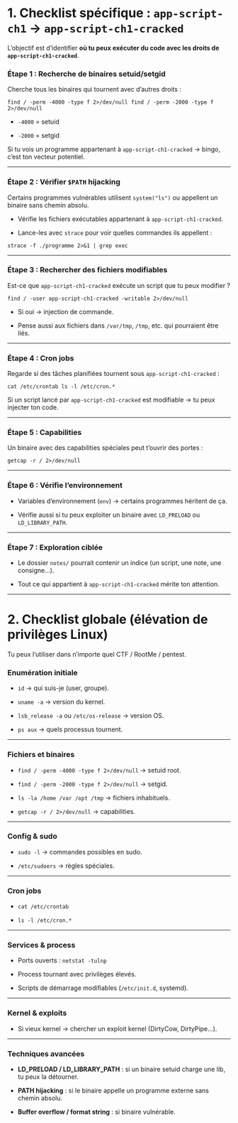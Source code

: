 # 1. Checklist spécifique : `app-script-ch1` → `app-script-ch1-cracked`

L’objectif est d’identifier **où tu peux exécuter du code avec les droits de `app-script-ch1-cracked`**.

### Étape 1 : Recherche de binaires setuid/setgid

Cherche tous les binaires qui tournent avec d’autres droits :

`find / -perm -4000 -type f 2>/dev/null find / -perm -2000 -type f 2>/dev/null`

- `-4000` = setuid
    
- `-2000` = setgid
    

Si tu vois un programme appartenant à `app-script-ch1-cracked` → bingo, c’est ton vecteur potentiel.

---

### Étape 2 : Vérifier `$PATH` hijacking

Certains programmes vulnérables utilisent `system("ls")` ou appellent un binaire sans chemin absolu.

- Vérifie les fichiers exécutables appartenant à `app-script-ch1-cracked`.
    
- Lance-les avec `strace` pour voir quelles commandes ils appellent :
    

`strace -f ./programme 2>&1 | grep exec`

---

### Étape 3 : Rechercher des fichiers modifiables

Est-ce que `app-script-ch1-cracked` exécute un script que tu peux modifier ?

`find / -user app-script-ch1-cracked -writable 2>/dev/null`

- Si oui → injection de commande.
    
- Pense aussi aux fichiers dans `/var/tmp`, `/tmp`, etc. qui pourraient être liés.
    

---

### Étape 4 : Cron jobs

Regarde si des tâches planifiées tournent sous `app-script-ch1-cracked` :

`cat /etc/crontab ls -l /etc/cron.*`

Si un script lancé par `app-script-ch1-cracked` est modifiable → tu peux injecter ton code.

---

### Étape 5 : Capabilities

Un binaire avec des capabilities spéciales peut t’ouvrir des portes :

`getcap -r / 2>/dev/null`

---

### Étape 6 : Vérifie l’environnement

- Variables d’environnement (`env`) → certains programmes héritent de ça.
    
- Vérifie aussi si tu peux exploiter un binaire avec `LD_PRELOAD` ou `LD_LIBRARY_PATH`.
    

---

### Étape 7 : Exploration ciblée

- Le dossier `notes/` pourrait contenir un indice (un script, une note, une consigne…).
    
- Tout ce qui appartient à `app-script-ch1-cracked` mérite ton attention.
    

---

# 2. Checklist globale (élévation de privilèges Linux)

Tu peux l’utiliser dans n’importe quel CTF / RootMe / pentest.

### Enumération initiale

- `id` → qui suis-je (user, groupe).
    
- `uname -a` → version du kernel.
    
- `lsb_release -a` ou `/etc/os-release` → version OS.
    
- `ps aux` → quels processus tournent.
    

---

### Fichiers et binaires

- `find / -perm -4000 -type f 2>/dev/null` → setuid root.
    
- `find / -perm -2000 -type f 2>/dev/null` → setgid.
    
- `ls -la /home /var /opt /tmp` → fichiers inhabituels.
    
- `getcap -r / 2>/dev/null` → capabilities.
    

---

### Config & sudo

- `sudo -l` → commandes possibles en sudo.
    
- `/etc/sudoers` → règles spéciales.
    

---

### Cron jobs

- `cat /etc/crontab`
    
- `ls -l /etc/cron.*`
    

---

### Services & process

- Ports ouverts : `netstat -tulnp`
    
- Process tournant avec privilèges élevés.
    
- Scripts de démarrage modifiables (`/etc/init.d`, systemd).
    

---

### Kernel & exploits

- Si vieux kernel → chercher un exploit kernel (DirtyCow, DirtyPipe…).
    

---

### Techniques avancées

- **LD_PRELOAD / LD_LIBRARY_PATH** : si un binaire setuid charge une lib, tu peux la détourner.
    
- **PATH hijacking** : si le binaire appelle un programme externe sans chemin absolu.
    
- **Buffer overflow / format string** : si binaire vulnérable.